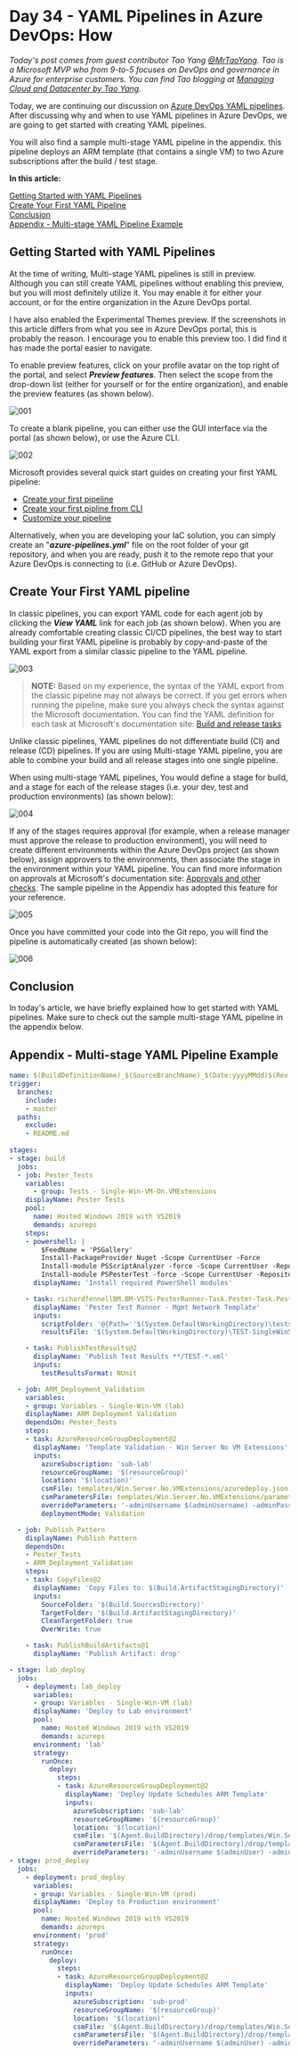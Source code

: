 # Day 34 - YAML Pipelines in Azure DevOps: How

*Today's post comes from guest contributor Tao Yang [@MrTaoYang](https://twitter.com/mrtaoyang). Tao is a Microsoft MVP who from 9-to-5 focuses on DevOps and governance in Azure for enterprise customers. You can find Tao blogging at [Managing Cloud and Datacenter by Tao Yang](https://blog.tyang.org/).*

Today, we are continuing our discussion on [Azure DevOps YAML pipelines](https://docs.microsoft.com/en-us/azure/devops/pipelines/yaml-schema?view=azure-devops&tabs=schema&WT.mc_id=DOP-MVP-5000997). After discussing why and when to use YAML pipelines in Azure DevOps, we are going to get started with creating YAML pipelines.

You will also find a sample multi-stage YAML pipeline in the appendix. this pipeline deploys an ARM template (that contains a single VM) to two Azure subscriptions after the build / test stage.

**In this article:**

[Getting Started with YAML Pipelines](#getting-started-with-yaml-pipelines) </br>
[Create Your First YAML Pipeline](#create-your-first-yaml-pipeline) </br>
[Conclusion](#conclusion) </br>
[Appendix - Multi-stage YAML Pipeline Example](#appendix---multi-stage-yaml-pipeline-example) </br>

## Getting Started with YAML Pipelines

At the time of writing, Multi-stage YAML pipelines is still in preview. Although you can still create YAML pipelines without enabling this preview, but you will most definitely utilize it. You may enable it for either your account, or for the entire organization in the Azure DevOps portal.

I have also enabled the Experimental Themes preview. If the screenshots in this article differs from what you see in Azure DevOps portal, this is probably the reason. I encourage you to enable this preview too. I did find it has made the portal easier to navigate.

To enable preview features, click on your profile avatar on the top right of the portal, and select ***Preview features***. Then select the scope from the drop-down list (either for yourself or for the entire organization), and enable the preview features (as shown below).

![001](../images/day34/day.34.yaml.pipelines.in.azure.devops.how.001.png)

To create a blank pipeline, you can either use the GUI interface via the portal (as shown below), or use the Azure CLI.

![002](../images/day34/day.34.yaml.pipelines.in.azure.devops.how.002.png)

Microsoft provides several quick start guides on creating your first YAML pipeline:
<br/>
* [Create your first pipeline](https://docs.microsoft.com/en-us/azure/devops/pipelines/create-first-pipeline?view=azure-devops&WT.mc_id=DOP-MVP-5000997)
* [Create your first pipline from CLI](https://docs.microsoft.com/en-us/azure/devops/pipelines/create-first-pipeline-cli?view=azure-devops&WT.mc_id=DOP-MVP-5000997)
* [Customize your pipeline](https://docs.microsoft.com/en-us/azure/devops/pipelines/customize-pipeline?view=azure-devops&WT.mc_id=DOP-MVP-5000997)

Alternatively, when you are developing your IaC solution, you can simply create an "***azure-pipelines.yml***" file on the root folder of your git repository, and when you are ready, push it to the remote repo that your Azure DevOps is connecting to (i.e. GitHub or Azure DevOps).

## Create Your First YAML pipeline

In classic pipelines, you can export YAML code for each agent job by clicking the ***View YAML*** link for each job (as shown below). When you are already comfortable creating classic CI/CD pipelines, the best way to start building your first YAML pipeline is probably by copy-and-paste of the YAML export from a similar classic pipeline to the YAML pipeline.

![003](../images/day34/day.34.yaml.pipelines.in.azure.devops.how.003.png)

> **NOTE:** Based on my experience, the syntax of the YAML export from the classic pipeline may not always be correct. If you get errors when running the pipeline, make sure you always check the syntax against the Microsoft documentation. You can find the YAML definition for each task at Microsoft's documentation site: [Build and release tasks](https://docs.microsoft.com/en-us/azure/devops/pipelines/tasks/?view=azure-devops&WT.mc_id=DOP-MVP-5000997)

Unlike classic pipelines, YAML pipelines do not differentiate build (CI) and release (CD) pipelines. If you are using Multi-stage YAML pipeline, you are able to combine your build and all release stages into one single pipeline.

When using multi-stage YAML pipelines, You would define a stage for build, and a stage for each of the release stages (i.e. your dev, test and production environments) (as shown below):

![004](../images/day34/day.34.yaml.pipelines.in.azure.devops.how.004.png)

If any of the stages requires approval (for example, when a release manager must approve the release to production environment), you will need to create different environments within the Azure DevOps project (as shown below), assign approvers to the environments, then associate the stage in the environment within your YAML pipeline. You can find more information on approvals at Microsoft's documentation site: [Approvals and other checks](https://docs.microsoft.com/en-us/azure/devops/pipelines/process/approvals?view=azure-devops&WT.mc_id=DOP-MVP-5000997). The sample pipeline in the Appendix has adopted this feature for your reference.

![005](../images/day34/day.34.yaml.pipelines.in.azure.devops.how.005.png)

Once you have committed your code into the Git repo, you will find the pipeline is automatically created (as shown below):

![006](../images/day34/day.34.yaml.pipelines.in.azure.devops.how.006.png)

## Conclusion

In today's article, we have briefly explained how to get started with YAML pipelines. Make sure to check out the sample multi-stage YAML pipeline in the appendix below.

## Appendix - Multi-stage YAML Pipeline Example

~~~ yaml
name: $(BuildDefinitionName)_$(SourceBranchName)_$(Date:yyyyMMdd)$(Rev:.r)
trigger:
  branches:
    include:
    - master
  paths:
    exclude:
    - README.md
  
stages:
- stage: build
  jobs:
  - job: Pester_Tests
    variables:
      - group: Tests - Single-Win-VM-On.VMExtensions
    displayName: Pester Tests
    pool:
      name: Hosted Windows 2019 with VS2019
      demands: azureps
    steps:
    - powershell: |
        $FeedName = 'PSGallery'
        Install-PackageProvider Nuget -Scope CurrentUser -Force
        Install-module PSScriptAnalyzer -force -Scope CurrentUser -Repository $FeedName
        Install-module PSPesterTest -force -Scope CurrentUser -Repository $FeedName
      displayName: 'Install required PowerShell modules'

    - task: richardfennellBM.BM-VSTS-PesterRunner-Task.Pester-Task.Pester@8
      displayName: 'Pester Test Runner - Mgmt Network Template'
      inputs:
        scriptFolder: '@{Path=''$(System.DefaultWorkingDirectory)\tests\ARMTemplate\Test.ARMTemplate.ps1''; Parameters=@{TemplatePath =''$(System.DefaultWorkingDirectory)\templates\Win.Server.No.VMExtensions\azuredeploy.json''; parameters =$(parameters); variables = $(variables); resources = $(resources)}}'
        resultsFile: '$(System.DefaultWorkingDirectory)\TEST-SingleWinServerNoExtension.xml'

    - task: PublishTestResults@2
      displayName: 'Publish Test Results **/TEST-*.xml'
      inputs:
        testResultsFormat: NUnit

  - job: ARM_Deployment_Validation
    variables:
    - group: Variables - Single-Win-VM (lab)
    displayName: ARM Deployment Validation
    dependsOn: Pester_Tests
    steps:
    - task: AzureResourceGroupDeployment@2
      displayName: 'Template Validation - Win Server No VM Extensions'
      inputs:
        azureSubscription: 'sub-lab'
        resourceGroupName: '$(resourceGroup)'
        location: '$(location)'
        csmFile: templates/Win.Server.No.VMExtensions/azuredeploy.json
        csmParametersFile: templates/Win.Server.No.VMExtensions/parameters/lab.azuredeploy.parameters.json
        overrideParameters: '-adminUsername $(adminUsername) -adminPassword $(adminPassword)'
        deploymentMode: Validation

  - job: Publish_Pattern
    displayName: Publish Pattern
    dependsOn: 
    - Pester_Tests
    - ARM_Deployment_Validation
    steps:
    - task: CopyFiles@2
      displayName: 'Copy Files to: $(Build.ArtifactStagingDirectory)'
      inputs:
        SourceFolder: '$(Build.SourcesDirectory)'
        TargetFolder: '$(Build.ArtifactStagingDirectory)'
        CleanTargetFolder: true
        OverWrite: true

    - task: PublishBuildArtifacts@1
      displayName: 'Publish Artifact: drop'

- stage: lab_deploy
  jobs:
    - deployment: lab_deploy
      variables:
      - group: Variables - Single-Win-VM (lab)
      displayName: 'Deploy to Lab environment'
      pool:
        name: Hosted Windows 2019 with VS2019
        demands: azureps
      environment: 'lab'
      strategy:
        runOnce:
          deploy:
            steps:
            - task: AzureResourceGroupDeployment@2
              displayName: 'Deploy Update Schedules ARM Template'
              inputs:
                azureSubscription: 'sub-lab'
                resourceGroupName: '$(resourceGroup)'
                location: '$(location)'
                csmFile: '$(Agent.BuildDirectory)/drop/templates/Win.Server.No.VMExtensions/azuredeploy.json'
                csmParametersFile: '$(Agent.BuildDirectory)/drop/templates/Win.Server.No.VMExtensions/parameters/lab.azuredeploy.parameters.json'
                overrideParameters: '-adminUsername $(adminUser) -adminPassword $(adminPassword)'
- stage: prod_deploy
  jobs:
    - deployment: prod_deploy
      variables:
      - group: Variables - Single-Win-VM (prod)
      displayName: 'Deploy to Production environment'
      pool:
        name: Hosted Windows 2019 with VS2019
        demands: azureps
      environment: 'prod'
      strategy:
        runOnce:
          deploy:
            steps:
            - task: AzureResourceGroupDeployment@2
              displayName: 'Deploy Update Schedules ARM Template'
              inputs:
                azureSubscription: 'sub-prod'
                resourceGroupName: '$(resourceGroup)'
                location: '$(location)'
                csmFile: '$(Agent.BuildDirectory)/drop/templates/Win.Server.No.VMExtensions/azuredeploy.json'
                csmParametersFile: '$(Agent.BuildDirectory)/drop/templates/Win.Server.No.VMExtensions/parameters/prd.azuredeploy.parameters.json'
                overrideParameters: '-adminUsername $(adminUser) -adminPassword $(adminPassword)'
~~~